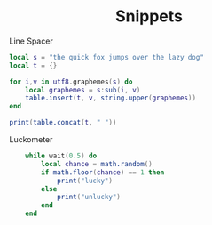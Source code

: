 <h1 align="center">Snippets</h1>

<p>Line Spacer</p>

```lua
local s = "the quick fox jumps over the lazy dog"
local t = {}

for i,v in utf8.graphemes(s) do 
	local graphemes = s:sub(i, v) 
	table.insert(t, v, string.upper(graphemes))
end

print(table.concat(t, " "))
```

<p>Luckometer</p>

```lua
	while wait(0.5) do
		local chance = math.random()
		if math.floor(chance) == 1 then
			print("lucky")
		else
			print("unlucky")
		end
	end
```
